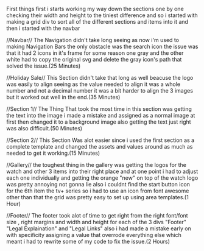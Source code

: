 First things first i starts working my way down the sections one by one checking their width and height to the tiniest difference and so i started with making a grid div to sort all of the different sections and items into it and then i started with the navbar

//Navbar//
The Navigation didn't take long seeing as now i'm used to making Navigation Bars the only obstacle was the search icon the issue was that it had 2 icons in it's frame for some reason one gray and the other white had to copy the original svg and delete the gray icon's path that solved the issue.(25 Minutes)

//Holiday Sale//
This Section didn't take that long as well beacuse the logo was easily to align seeing as the value needed to align it was a whole number and not a decimal number it was a bit harder to align the 3 images but it worked out well in the end.(35 Minutes)

//Section 1//
The Thing That took the most time in this section was getting the text into the image i made a mistake and assigned as a normal image at first then changed it to a background image also getting the text just right was also difficult.(50 Minutes)

//Section 2//
This Section Was alot easier since i used the first section as a complete template and changed the assets and values around as much as needed to get it working.(15 Minutes)

//Gallery//
the toughest thing in the gallery was getting the logos for the watch and other 3 items into their right place and at one point i had to adjust each one individually
and getting the orange "new" on top of the watch logo was pretty annoying not gonna lie also i couldnt find the start button icon for the 6th item the tv+ series so i had to use an icon from font awesome other than that the grid was pretty easy to set up using area templates.(1 Hour)

//Footer//
The footer took alot of time to get right from the right font/font size , right margins and width and height for each of the 3 divs "Footer" "Legal Explaination" and "Legal Links" also i had made a mistake early on with specificity assigning a value that overrode everything else which meant i had to rewrite some of my code to fix the issue.(2 Hours)
